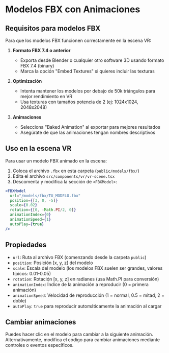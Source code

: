 # Modelos FBX con Animaciones

## Requisitos para modelos FBX
Para que los modelos FBX funcionen correctamente en la escena VR:

1. **Formato FBX 7.4 o anterior**
   - Exporta desde Blender o cualquier otro software 3D usando formato FBX 7.4 (binary)
   - Marca la opción "Embed Textures" si quieres incluir las texturas

2. **Optimización**
   - Intenta mantener los modelos por debajo de 50k triángulos para mejor rendimiento en VR
   - Usa texturas con tamaños potencia de 2 (ej: 1024x1024, 2048x2048)

3. **Animaciones**
   - Selecciona "Baked Animation" al exportar para mejores resultados
   - Asegúrate de que las animaciones tengan nombres descriptivos

## Uso en la escena VR

Para usar un modelo FBX animado en la escena:

1. Coloca el archivo `.fbx` en esta carpeta (`public/models/fbx/`)
2. Edita el archivo `src/components/vr/vr-scene.tsx`
3. Descomenta y modifica la sección de `<FBXModel>`:

```jsx
<FBXModel 
  url="/models/fbx/TU_MODELO.fbx" 
  position={[3, 0, -5]} 
  scale={0.02} 
  rotation={[0, -Math.PI/2, 0]} 
  animationIndex={0}
  animationSpeed={1}
  autoPlay={true}
/>
```

## Propiedades

- `url`: Ruta al archivo FBX (comenzando desde la carpeta `public`)
- `position`: Posición [x, y, z] del modelo
- `scale`: Escala del modelo (los modelos FBX suelen ser grandes, valores típicos: 0.01-0.05)
- `rotation`: Rotación [x, y, z] en radianes (usa Math.PI para conversión)
- `animationIndex`: Índice de la animación a reproducir (0 = primera animación)
- `animationSpeed`: Velocidad de reproducción (1 = normal, 0.5 = mitad, 2 = doble)
- `autoPlay`: `true` para reproducir automáticamente la animación al cargar

## Cambiar animaciones

Puedes hacer clic en el modelo para cambiar a la siguiente animación. 
Alternativamente, modifica el código para cambiar animaciones mediante controles o eventos específicos. 